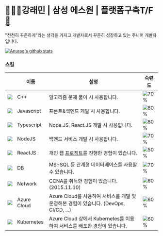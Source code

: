 
# 🙋🏻‍♂️강래민 | 삼성 에스원 | 플랫폼구축T/F <a href="mailto:rkdfoals@naver.com">📧</a> 
<p>"천천히 꾸준하게"라는 생각을 가지고 개발자로서 꾸준히 성장하고 있는 주니어 개발자입니다.</p>
<!--[![Anurag's github stats](https://github-readme-stats.vercel.app/api?username=Raemerrr)](https://github.com/Raemerrr/)-->

[![Anurag's github stats](https://github-readme-stats.vercel.app/api?username=Raemerrr&show_icons=true&theme=chartreuse-dark)](https://github.com/Raemerrr/)


<!--[![Top Langs](https://github-readme-stats.vercel.app/api/top-langs/?username=Raemerrr&layout=compact&theme=chartreuse-dark)](https://github.com/Raemerrr/)-->
<!--
**Raemerrr/Raemerrr** is a ✨ _special_ ✨ repository because its `README.md` (this file) appears on your GitHub profile.

Here are some ideas to get you started:
### Hi there 👋
- 🔭 I’m currently working on ...
- 🌱 I’m currently learning ...
- 👯 I’m looking to collaborate on ...
- 🤔 I’m looking for help with ...
- 💬 Ask me about ...
- 📫 How to reach me: ...
- 😄 Pronouns: ...
- ⚡ Fun fact: ...
-->

### 스킬  

||이름|설명|숙련도|
|---|---|---|---|
|![](https://img.icons8.com/color/24/000000/c-plus-plus-logo.png)|C++|알고리즘 문제 풀이 시 사용합니다.|![70%](https://progress-bar.dev/70)|
|![](https://img.icons8.com/color/24/000000/javascript.png)|Javascript|프론트&백엔드 개발 시 사용합니다.|![80%](https://progress-bar.dev/80)|
|![](https://img.icons8.com/color/24/000000/typescript.png)|Typescript|Node.JS, React.JS 개발 시 사용합니다.|![80%](https://progress-bar.dev/80)|
|![](https://img.icons8.com/color/24/000000/nodejs.png)|NodeJS|백엔드 서비스 개발 시 사용합니다.|![70%](https://progress-bar.dev/70)|
|![](https://img.icons8.com/plasticine/24/000000/react.png)|ReactJS|개인 웹 [프로젝트](https://github.com/Raemerrr/react_resume_project)를 진행한 경험이 있습니다.|![50%](https://progress-bar.dev/50)|
|![](https://img.icons8.com/color/24/000000/add-database.png)|DB|MS-SQL 등 관계형 데이터베이스를 사용할 수 있습니다.|![70%](https://progress-bar.dev/70)|
|![](https://img.icons8.com/color/24/000000/network.png)|Network|CCNA를 취득한 경험이 있습니다. (2015.11.10)|![60%](https://progress-bar.dev/60)|
|![](https://img.icons8.com/color/24/000000/azure-1.png)|Azure Cloud|Azure Cloud를 사용하여 서비스를 개발 및 운영해본 경험이 있습니다. (DevOps, CI/CD, ...)|![60%](https://progress-bar.dev/60)|
|![](https://img.icons8.com/color/24/000000/kubernetes.png)|Kubernetes|Azure Cloud 상에서 Kubernetes를 이용하여 서비스를 배포한 경험이 있습니다.|![60%](https://progress-bar.dev/60)|
